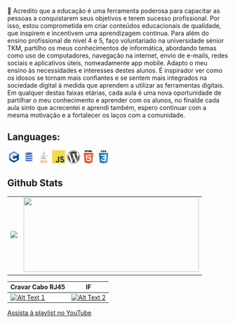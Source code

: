 🔭
Acredito que a educação é uma ferramenta poderosa para capacitar as pessoas a conquistarem seus objetivos e terem sucesso profissional. Por isso, estou comprometida em criar conteúdos educacionais de qualidade, que inspirem e incentivem uma aprendizagem continua. Para além do ensino profissional de nivel 4 e 5, faço voluntariado na universidade sénior TKM, partilho os meus conhecimentos de informática, abordando temas como uso de computadores, navegação na internet, envio de e-mails, redes sociais e aplicativos úteis, nomeadamente app mobile. Adapto o meu ensino às necessidades e interesses destes alunos. É inspirador ver como os idosos se tornam mais confiantes e se sentem mais integrados na sociedade digital à medida que aprendem a utilizar as ferramentas digitais.
Em qualquer destas faixas etárias, cada aula é uma nova oportunidade de partilhar o meu conhecimento e aprender com os alunos, no finalde cada aula sinto que acrecentei e aprendi também, espero continuar com a mesma motivação e a fortalecer os laços com a comunidade. 


<!--
**carmacedo/carmacedo** is a ✨ _special_ ✨ repository because its `README.md` (this file) appears on your GitHub profile.

Here are some ideas to get you started:

-  I’m currently working on ...
- 🌱 I’m currently learning ...
- 👯 I’m looking to collaborate on ...
- 🤔 I’m looking for help with ...
- 💬 Ask me about ...
- 📫 How to reach me: ...
- 😄 Pronouns: ...
- ⚡ Fun fact: ...
-->
## **Languages:**  
<code><img height="30" src="https://raw.githubusercontent.com/github/explore/80688e429a7d4ef2fca1e82350fe8e3517d3494d/topics/c/c.png"></code>
<code><img height="30" src="https://raw.githubusercontent.com/github/explore/80688e429a7d4ef2fca1e82350fe8e3517d3494d/topics/sql/sql.png"></code>
<code><img height="30" src="https://raw.githubusercontent.com/github/explore/80688e429a7d4ef2fca1e82350fe8e3517d3494d/topics/java/java.png"></code>
<code><img height="30" src="https://raw.githubusercontent.com/github/explore/80688e429a7d4ef2fca1e82350fe8e3517d3494d/topics/javascript/javascript.png"></code>
<code><img height="30" src="https://raw.githubusercontent.com/github/explore/80688e429a7d4ef2fca1e82350fe8e3517d3494d/topics/wordpress/wordpress.png"></code>
<code><img height="30" src="https://raw.githubusercontent.com/github/explore/80688e429a7d4ef2fca1e82350fe8e3517d3494d/topics/html/html.png"></code>
<code><img height="30" src="https://raw.githubusercontent.com/github/explore/80688e429a7d4ef2fca1e82350fe8e3517d3494d/topics/css/css.png"></code>
    </div>

## Github Stats

<table>    
<tr>
  <td align="center">
    <img width="400" src="https://github-readme-stats.vercel.app/api?username=carmacedo&show_icons=true&theme=synthwave&include_all_commits=true" />
  </td>
  <td align="center">
    <img height="170" width="400" src="https://github-readme-stats.vercel.app/api/top-langs/?username=carmacedo&layout=compact&theme=synthwave&langs_count=15" /> 
  </td>
</tr>
</table>
</div>

| Cravar Cabo RJ45                                  |   IF                                  |
| ----------------------------------- | ----------------------------------- |
| [![Alt Text 1](https://img.youtube.com/vi/E5R-2HOOX-A/0.jpg)](https://www.youtube.com/watch?v=E5R-2HOOX-A) | [![Alt Text 2](https://img.youtube.com/vi/m1sSVSh8kQE/0.jpg)](https://www.youtube.com/watch?v=m1sSVSh8kQE) |
 [Assista à playlist no YouTube](https://www.youtube.com/playlist?list=PL1jV2VCCeGqmXbE0-qQjHwnp6y4-fa3Mv)



